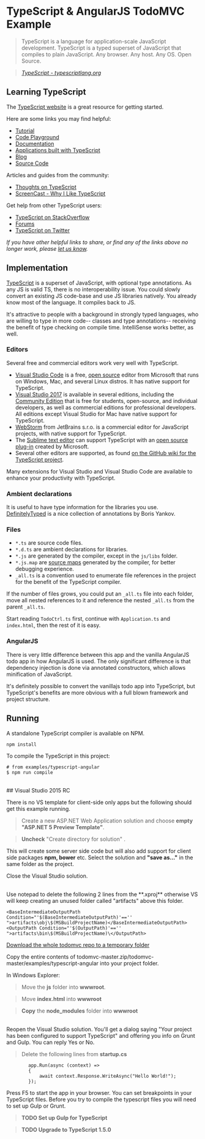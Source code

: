 # TypeScript & AngularJS TodoMVC Example

> TypeScript is a language for application-scale JavaScript development. TypeScript is a typed superset of JavaScript that compiles to plain JavaScript. Any browser. Any host. Any OS. Open Source.

> _[TypeScript - typescriptlang.org](http://typescriptlang.org)_


## Learning TypeScript

The [TypeScript website](http://typescriptlang.org) is a great resource for getting started.

Here are some links you may find helpful:

* [Tutorial](http://www.typescriptlang.org/Tutorial)
* [Code Playground](http://www.typescriptlang.org/Playground)
* [Documentation](https://github.com/Microsoft/TypeScript/wiki)
* [Applications built with TypeScript](http://www.typescriptlang.org/Samples)
* [Blog](http://blogs.msdn.com/b/typescript)
* [Source Code](https://github.com/Microsoft/TypeScript)

Articles and guides from the community:

* [Thoughts on TypeScript](http://www.nczonline.net/blog/2012/10/04/thoughts-on-typescript)
* [ScreenCast - Why I Like TypeScript](http://www.leebrimelow.com/why-i-like-typescripts)

Get help from other TypeScript users:

* [TypeScript on StackOverflow](http://stackoverflow.com/questions/tagged/typescript)
* [Forums](https://github.com/Microsoft/TypeScript/issues)
* [TypeScript on Twitter](http://twitter.com/typescriptlang)

_If you have other helpful links to share, or find any of the links above no longer work, please [let us know](https://github.com/tastejs/todomvc/issues)._


## Implementation

[TypeScript](http://typescriptlang.org) is a superset of JavaScript, with optional type annotations. As any JS is valid TS, there is no interoperability issue. You could slowly convert an existing JS code-base and use JS libraries natively. You already know most of the language. It compiles back to JS.

It's attractive to people with a background in strongly typed languages, who are willing to type in more code-- classes and type annotations-- receiving the benefit of type checking on compile time. IntelliSense works better, as well.


### Editors
Several free and commercial editors work very well with TypeScript.

* [Visual Studio Code](https://code.visualstudio.com/download) is a free, [open source](https://github.com/microsoft/vscode) editor from Microsoft that runs on Windows, Mac, and several Linux distros. It has native support for TypeScript.
* [Visual Studio 2017](https://www.visualstudio.com/downloads/) is available in several editions, including the [Community Edition](https://www.visualstudio.com/vs/community/) that is free for students, open-source, and individual developers, as well as commercial editions for professional developers. All editions except Visual Studio for Mac have native support for TypeScript.
* [WebStorm](https://www.jetbrains.com/webstorm/) from JetBrains s.r.o. is a commercial editor for JavaScript projects, with native support for TypeScript.
* The [Sublime text editor](http://www.sublimetext.com/) can support TypeScript with an [open source plug-in](https://github.com/Microsoft/TypeScript-Sublime-Plugin) created by Microsoft.
* Several other editors are supported, as found [on the GitHub wiki for the TypeScript project](https://github.com/Microsoft/TypeScript/wiki/TypeScript-Editor-Support).

Many extensions for Visual Studio and Visual Studio Code are available to enhance your productivity with TypeScript.

### Ambient declarations

It is useful to have type information for the libraries you use. [DefinitelyTyped](https://github.com/borisyankov/DefinitelyTyped) is a nice collection of annotations by Boris Yankov.


### Files

* `*.ts` are source code files.
* `*.d.ts` are ambient declarations for libraries.
* `*.js` are generated by the compiler, except in the `js/libs` folder.
* `*.js.map` are [source maps](http://www.html5rocks.com/en/tutorials/developertools/sourcemaps/) generated by the compiler, for better debugging experience.
* `_all.ts` is a convention used to enumerate file references in the project for the benefit of the TypeScript compiler.

If the number of files grows, you could put an `_all.ts` file into each folder, move all nested references to it and reference the nested `_all.ts` from the parent `_all.ts`.

Start reading `TodoCtrl.ts` first, continue with `Application.ts` and `index.html`, then the rest of it is easy.


### AngularJS

There is very little difference between this app and the vanilla AngularJS todo app in how AngularJS is used.
The only significant difference is that dependency injection is done via annotated constructors, which allows minification of JavaScript.

It's definitely possible to convert the vanillajs todo app into TypeScript, but TypeScript's benefits are more obvious with a full blown framework and project structure.


## Running

A standalone TypeScript compiler is available on NPM.

	npm install

To compile the TypeScript in this project:

	# from examples/typescript-angular
	$ npm run compile

<br />
## Visual Studio 2015 RC

There is no VS template for client-side only apps but the following should get this example running.

>Create a new ASP.NET Web Application solution and choose **empty "ASP.NET 5 Preview Template"**.

>**Uncheck** "Create directory for solution" .   

This will create some server side code but will also add support for client side packages **npm, bower** etc.   Select the solution and **"save as..."** in the same folder as the project.      

Close the Visual Studio solution.

<br />
Use notepad to delete the following 2 lines from the **.xproj** otherwise VS will keep creating an unused folder called "artifacts" above this folder.

    <BaseIntermediateOutputPath Condition="'$(BaseIntermediateOutputPath)'=='' ">artifacts\obj\$(MSBuildProjectName)</BaseIntermediateOutputPath>
    <OutputPath Condition="'$(OutputPath)'=='' ">artifacts\bin\$(MSBuildProjectName)\</OutputPath>


[Download the whole todomvc repo to a temporary folder](https://github.com/tastejs/todomvc/archive/master.zip)

Copy the entire contents of todomvc-master.zip/todomvc-master/examples/typescript-angular into your project folder.

 In Windows Explorer:

>Move the **js** folder into **wwwroot**.

>Move **index.html** into **wwwroot**

>**Copy** the **node_modules** folder into **wwwroot**

<br />
Reopen the Visual Studio solution.   You'll get a dialog saying "Your project has been configured to support TypeScript" and offering you info on Grunt and Gulp.   You can reply Yes or No.

>Delete the following lines from **startup.cs**

            app.Run(async (context) =>
            {
                await context.Response.WriteAsync("Hello World!");
            });

Press F5 to start the app in your browser.   You can set breakpoints in your TypeScript files.   Before you try to compile the typescript files you will need to set up Gulp or Grunt.

>**TODO Set up Gulp for TypeScript**

>**TODO Upgrade to TypeScript 1.5.0**
  
 
